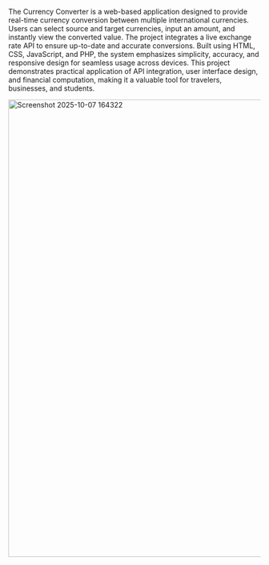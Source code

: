 The Currency Converter is a web-based application designed to provide real-time currency conversion between multiple international currencies. Users can select source and target currencies, input an amount, and instantly view the converted value. The project integrates a live exchange rate API to ensure up-to-date and accurate conversions. Built using HTML, CSS, JavaScript, and PHP, the system emphasizes simplicity, accuracy, and responsive design for seamless usage across devices. This project demonstrates practical application of API integration, user interface design, and financial computation, making it a valuable tool for travelers, businesses, and students.

<img width="1918" height="912" alt="Screenshot 2025-10-07 164322" src="https://github.com/user-attachments/assets/4974e876-1294-4bae-8667-388f4c1c81fa" />
